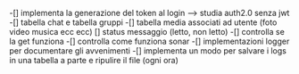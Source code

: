 -[] implementa la generazione del token al login --> studia auth2.0 senza jwt
-[] tabella chat e tabella gruppi
-[] tabella media associati ad utente (foto video musica ecc ecc)
[] status messaggio (letto, non letto)
-[] controlla se la get funziona
-[] controlla come funziona sonar
-[] implementazioni logger per documentare gli avvenimenti
-[] implementa un modo per salvare i logs in una tabella a parte e ripulire il file (ogni ora)
